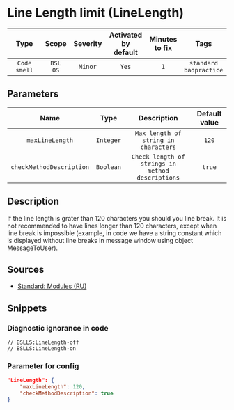 # Line Length limit (LineLength)

|      Type      |    Scope    |     Severity     |    Activated<br>by default    |    Minutes<br>to fix    |               Tags                |
|:-------------:|:-----------------------------:|:----------------:|:------------------------------:|:-----------------------------------:|:---------------------------------:|
| `Code smell` |         `BSL`<br>`OS`         | `Minor` |              `Yes`              |                 `1`                 |    `standard`<br>`badpractice`    |

## Parameters


|           Name            |   Type    |                    Description                    |    Default value    |
|:------------------------:|:--------:|:----------------------------------------------:|:------------------------------:|
|     `maxLineLength`      | `Integer`  |     `Max length of string in characters`     |             `120`              |
| `checkMethodDescription` | `Boolean` | `Check length of strings in method descriptions` |             `true`             |
<!-- Блоки выше заполняются автоматически, не трогать -->
## Description

If the line length is grater than 120 characters you should you line break. It is not recommended to have lines longer than 120 characters, except when line break is impossible (example, in code we have a string constant which is displayed without line breaks in message window using object MessageToUser).

## Sources

* [Standard: Modules (RU)](https://its.1c.ru/db/v8std#content:469:hdoc:2.3)

## Snippets

<!-- Блоки ниже заполняются автоматически, не трогать -->
### Diagnostic ignorance in code

```bsl
// BSLLS:LineLength-off
// BSLLS:LineLength-on
```

### Parameter for config

```json
"LineLength": {
    "maxLineLength": 120,
    "checkMethodDescription": true
}
```
